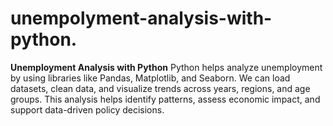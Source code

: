 # unempolyment-analysis-with-python.
**Unemployment Analysis with Python** Python helps analyze unemployment by using libraries like Pandas, Matplotlib, and Seaborn. We can load datasets, clean data, and visualize trends across years, regions, and age groups. This analysis helps identify patterns, assess economic impact, and support data-driven policy decisions.
